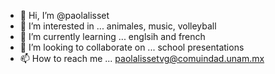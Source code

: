 - 👋 Hi, I’m @paolalisset
- 👀 I’m interested in ... animales, music, volleyball
- 🌱 I’m currently learning ... englsih and french
- 💞️ I’m looking to collaborate on ... school presentations
- 📫 How to reach me ... paolalissetvg@comuindad.unam.mx

<!---
paolalisset/paolalisset is a ✨ special ✨ repository because its `README.md` (this file) appears on your GitHub profile.
You can click the Preview link to take a look at your changes.
--->
